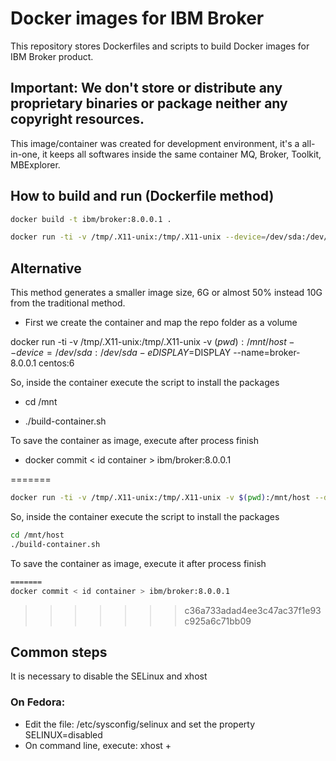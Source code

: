 # Docker images for IBM Broker

This repository stores Dockerfiles and scripts to build Docker images for IBM Broker product. 

## **Important:** We don't store or distribute any proprietary binaries or package neither any copyright resources.

This image/container was created for development environment, it's a all-in-one, it keeps all softwares inside the same container MQ, Broker, Toolkit, MBExplorer.

## How to build and run (Dockerfile method)
```bash
docker build -t ibm/broker:8.0.0.1 .
```
```bash
docker run -ti -v /tmp/.X11-unix:/tmp/.X11-unix --device=/dev/sda:/dev/sda -e DISPLAY=$DISPLAY --name=broker-8.0.0.1 ibm/broker:8.0.0.1
```
## Alternative

This method generates a smaller image size, 6G or almost 50% instead 10G from the traditional method.

* First we create the container and map the repo folder as a volume

docker run -ti -v /tmp/.X11-unix:/tmp/.X11-unix -v $(pwd):/mnt/host --device=/dev/sda:/dev/sda -e DISPLAY=$DISPLAY --name=broker-8.0.0.1 centos:6

So, inside the container execute the script to install the packages

* cd /mnt

* ./build-container.sh

To save the container as image, execute after process finish

* docker commit < id container > ibm/broker:8.0.0.1

=======
```bash
docker run -ti -v /tmp/.X11-unix:/tmp/.X11-unix -v $(pwd):/mnt/host --device=/dev/sda:/dev/sda -e DISPLAY=$DISPLAY --name=broker-8.0.0.1 centos:6
```
So, inside the container execute the script to install the packages
```bash
cd /mnt/host
./build-container.sh
```
To save the container as image, execute it after process finish
```bash
=======
docker commit < id container > ibm/broker:8.0.0.1
```

>>>>>>> c36a733adad4ee3c47ac37f1e93c925a6c71bb09
## Common steps

It is necessary to disable the SELinux and xhost

### On Fedora:

* Edit the file: /etc/sysconfig/selinux and set the property SELINUX=disabled
* On command line, execute: xhost +
